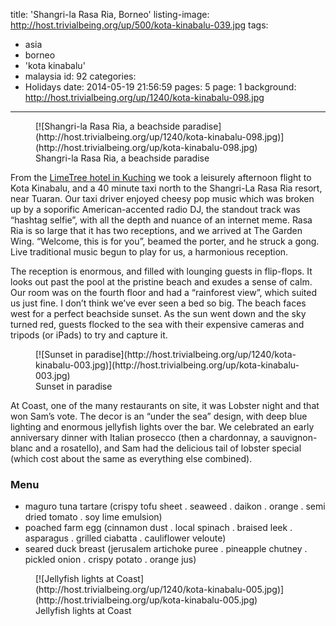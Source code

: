 title: 'Shangri-la Rasa Ria, Borneo'
listing-image: http://host.trivialbeing.org/up/500/kota-kinabalu-039.jpg
tags:
  - asia
  - borneo
  - 'kota kinabalu'
  - malaysia
id: 92
categories:
  - Holidays
date: 2014-05-19 21:56:59
pages: 5
page: 1
background: http://host.trivialbeing.org/up/1240/kota-kinabalu-098.jpg
---

<figure class="generated-figure generated-figure--retina generated-figure--620 generated-figure--landscape">[![Shangri-la Rasa Ria, a beachside paradise](http://host.trivialbeing.org/up/1240/kota-kinabalu-098.jpg)](http://host.trivialbeing.org/up/kota-kinabalu-098.jpg)<figcaption class="generated-figure-caption">Shangri-la Rasa Ria, a beachside paradise</figcaption></figure>

From the [LimeTree hotel in Kuching](/2014/05/kuching-borneo/) we took a leisurely afternoon flight to Kota Kinabalu, and a 40 minute taxi north to the Shangri-La Rasa Ria resort, near Tuaran. Our taxi driver enjoyed cheesy pop music which was broken up by a soporific American-accented radio DJ, the standout track was “hashtag selfie”, with all the depth and nuance of an internet meme. Rasa Ria is so large that it has two receptions, and we arrived at The Garden Wing. “Welcome, this is for you”, beamed the porter, and he struck a gong. Live traditional music begun to play for us, a harmonious reception.

The reception is enormous, and filled with lounging guests in flip-flops. It looks out past the pool at the pristine beach and exudes a sense of calm. Our room was on the fourth floor and had a “rainforest view”, which suited us just fine. I don’t think we’ve ever seen a bed so big. The beach faces west for a perfect beachside sunset. As the sun went down and the sky turned red, guests flocked to the sea with their expensive cameras and tripods (or iPads) to try and capture it.

<figure class="generated-figure generated-figure--retina generated-figure--620 generated-figure--landscape">[![Sunset in paradise](http://host.trivialbeing.org/up/1240/kota-kinabalu-003.jpg)](http://host.trivialbeing.org/up/kota-kinabalu-003.jpg)<figcaption class="generated-figure-caption">Sunset in paradise</figcaption></figure>

At Coast, one of the many restaurants on site, it was Lobster night and that won Sam’s vote. The decor is an “under the sea” design, with deep blue lighting and enormous jellyfish lights over the bar. We celebrated an early anniversary dinner with Italian prosecco (then a chardonnay, a sauvignon-blanc and a rosatello), and Sam had the delicious tail of lobster special (which cost about the same as everything else combined).

<div class="menu">

### Menu

*   maguro tuna tartare (crispy tofu sheet . seaweed . daikon . orange . semi dried tomato . soy lime emulsion)
*   poached farm egg (cinnamon dust . local spinach . braised leek . asparagus . grilled ciabatta . cauliflower veloute)
*   seared duck breast (jerusalem artichoke puree . pineapple chutney . pickled onion . crispy potato . orange jus)
</div>

<figure class="generated-figure generated-figure--retina generated-figure--620 generated-figure--portrait">[![Jellyfish lights at Coast](http://host.trivialbeing.org/up/1240/kota-kinabalu-005.jpg)](http://host.trivialbeing.org/up/kota-kinabalu-005.jpg)<figcaption class="generated-figure-caption">Jellyfish lights at Coast</figcaption></figure>
